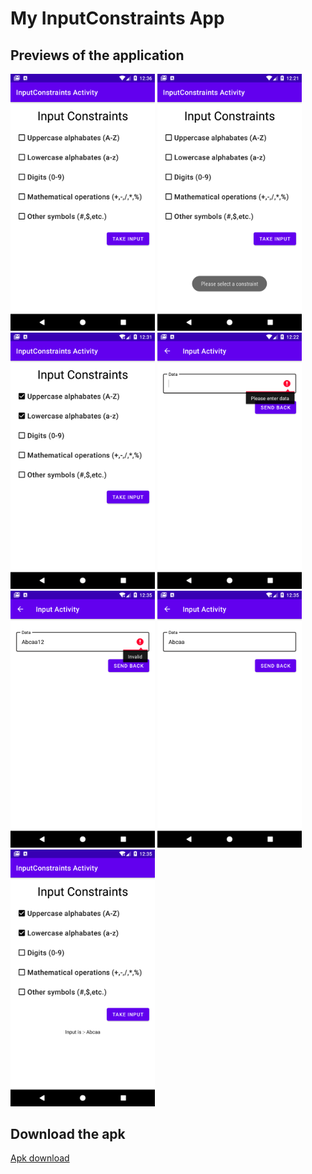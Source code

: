 # My InputConstraints  App


## Previews of the application

<img title="" src="https://github.com/abhishek123-bit/CDN/blob/main/InputConstraints/001.png?raw=true" alt="" width="231"> <img title="" src="https://github.com/abhishek123-bit/CDN/blob/main/InputConstraints/1.png?raw=true" alt="" width="231"> 
<img title="" src="https://github.com/abhishek123-bit/CDN/blob/main/InputConstraints/2.png?raw=true" alt="" width="231"> <img title="" src="https://github.com/abhishek123-bit/CDN/blob/main/InputConstraints/3.png?raw=true" alt="" width="231"> 
<img title="" src="https://github.com/abhishek123-bit/CDN/blob/main/InputConstraints/4.png?raw=true" alt="" width="231"> <img title="" src="https://github.com/abhishek123-bit/CDN/blob/main/InputConstraints/5.png?raw=true" alt="" width="231"> <img title="" src="https://github.com/abhishek123-bit/CDN/blob/main/InputConstraints/6.png?raw=true" alt="" width="231">


## Download the apk

[Apk download](https://github.com/abhishek123-bit/Input-Constraints/releases/download/0.0.1/app-debug.apk)
